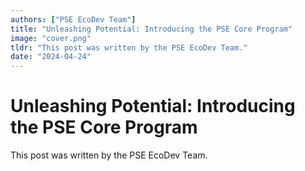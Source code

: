 ```yaml
---
authors: ["PSE EcoDev Team"]
title: "Unleashing Potential: Introducing the PSE Core Program"
image: "cover.png"
tldr: "This post was written by the PSE EcoDev Team."
date: "2024-04-24"
---
```


# Unleashing Potential: Introducing the PSE Core Program

This post was written by the PSE EcoDev Team.
